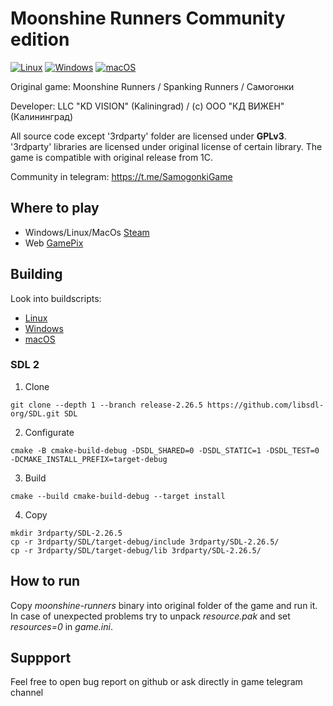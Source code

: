 # Moonshine Runners Community edition

[![Linux](https://github.com/KD-lab-Open-Source/Samogonki/actions/workflows/linux.yaml/badge.svg)](https://github.com/KD-lab-Open-Source/Samogonki/actions/workflows/linux.yaml)
[![Windows](https://github.com/KD-lab-Open-Source/Samogonki/actions/workflows/windows.yaml/badge.svg)](https://github.com/KD-lab-Open-Source/Samogonki/actions/workflows/windows.yaml)
[![macOS](https://github.com/KD-lab-Open-Source/Samogonki/actions/workflows/macos.yaml/badge.svg)](https://github.com/KD-lab-Open-Source/Samogonki/actions/workflows/macos.yaml)

Original game: Moonshine Runners / Spanking Runners / Самогонки

Developer: LLC "KD VISION" (Kaliningrad) / (с) ООО "КД ВИЖЕН" (Калининград)

All source code except '3rdparty' folder are licensed under **GPLv3**. 
'3rdparty' libraries are licensed under original license of certain library.
The game is compatible with original release from 1C.

Community in telegram: https://t.me/SamogonkiGame

## Where to play

* Windows/Linux/MacOs [Steam](https://store.steampowered.com/app/2599800/_/)
* Web [GamePix](https://www.gamepix.com/play/moonshine-runners-samogonki)

## Building

Look into buildscripts:
* [Linux](https://github.com/KD-lab-Open-Source/Samogonki/blob/cmake/.github/workflows/linux.yaml)
* [Windows](https://github.com/KD-lab-Open-Source/Samogonki/blob/cmake/.github/workflows/windows.yaml)
* [macOS](https://github.com/KD-lab-Open-Source/Samogonki/blob/cmake/.github/workflows/macos.yaml)

### SDL 2
1. Clone
```
git clone --depth 1 --branch release-2.26.5 https://github.com/libsdl-org/SDL.git SDL
```

2. Configurate
```
cmake -B cmake-build-debug -DSDL_SHARED=0 -DSDL_STATIC=1 -DSDL_TEST=0 -DCMAKE_INSTALL_PREFIX=target-debug
```

3. Build
```
cmake --build cmake-build-debug --target install
```

4. Copy
```
mkdir 3rdparty/SDL-2.26.5
cp -r 3rdparty/SDL/target-debug/include 3rdparty/SDL-2.26.5/
cp -r 3rdparty/SDL/target-debug/lib 3rdparty/SDL-2.26.5/
```

## How to run

Copy *moonshine-runners* binary into original folder of the game and run it.
In case of unexpected problems try to unpack *resource.pak* and set *resources=0* in *game.ini*.

## Suppport

Feel free to open bug report on github or ask directly in game telegram channel
